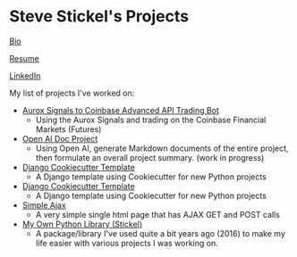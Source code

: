 # Steve Stickel's Projects

[Bio](https://tdsticks.github.io/about)

[Resume](https://github.com/tdsticks/resume/blob/master/Steve_Stickel_Resume_2025.pdf)

[LinkedIn](https://www.linkedin.com/in/stickel/)

My list of projects I've worked on:
- [Aurox Signals to Coinbase Advanced API Trading Bot](https://github.com/tdsticks/coinbase-futures-trading-bot)
  - Using the Aurox Signals and trading on the Coinbase Financial Markets (Futures)
- [Open AI Doc Project](https://github.com/tdsticks/openai_doc_project)
  - Using Open AI, generate Markdown documents of the entire project, then formulate an overall project summary. (work in progress)
- [Django Cookiecutter Template](https://github.com/tdsticks/django_cookiercutter_template)
  - A Django template using Cookiecutter for new Python projects
- [Django Cookiecutter Template](https://github.com/tdsticks/django_cookiercutter_template)
  - A Django template using Cookiecutter for new Python projects
- [Simple Ajax](https://github.com/tdsticks/simple_ajax)
  - A very simple single html page that has AJAX GET and POST calls
- [My Own Python Library (Stickel)](https://github.com/tdsticks/Stickel)
  - A package/library I've used quite a bit years ago (2016) to make my life easier with various projects I was working on.

